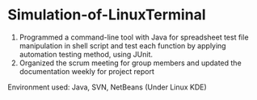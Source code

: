 # Simulation-of-LinuxTerminal

1. Programmed a command-line tool with Java for spreadsheet test file manipulation in shell script and test each function by applying automation testing method, using JUnit.
2. Organized the scrum meeting for group members and updated the documentation weekly for project report

Environment used: Java, SVN, NetBeans (Under Linux KDE)
